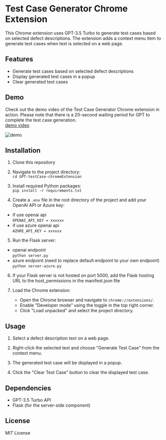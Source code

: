 # Test Case Generator Chrome Extension

This Chrome extension uses GPT-3.5 Turbo to generate test cases based on selected defect descriptions. The extension adds a context menu item to generate test cases when text is selected on a web page.

## Features

- Generate test cases based on selected defect descriptions
- Display generated test cases in a popup
- Clear generated test cases

## Demo
Check out the demo video of the Test Case Generator Chrome extension in action. Please note that there is a 20-second waiting period for GPT to complete the test case generation.  
[demo video](https://youtu.be/eGu0ntAET_4)

![demo](https://user-images.githubusercontent.com/39255863/232571004-79833bad-cbb7-4313-8ada-2a97da59ccd2.gif)


## Installation

1. Clone this repository

2. Navigate to the project directory:  
`cd GPT-testCase-chromeExtension`

3. Install required Python packages:  
`pip install -r requirements.txt`

4. Create a `.env` file in the root directory of the project and add your OpenAI API or Azure key:  
- if use openai api  
`OPENAI_API_KEY = xxxxxx`
- if use azure openai api   
`AZURE_API_KEY = xxxxxx`

5. Run the Flask server:
- openai endpoint  
`python server.py`
- azure endpoint (need to replace default endpoint to your own endpoint)  
`python server-azure.py` 

6. If your Flask server is not hosted on port 5000, add the Flask hosting URL to the host_permissions in the manifest.json file

7. Load the Chrome extension:
    - Open the Chrome browser and navigate to `chrome://extensions/`.
    - Enable "Developer mode" using the toggle in the top right corner.
    - Click "Load unpacked" and select the project directory.


## Usage

1. Select a defect description text on a web page.

2. Right-click the selected text and choose "Generate Test Case" from the context menu.

3. The generated test case will be displayed in a popup.

4. Click the "Clear Test Case" button to clear the displayed test case.

## Dependencies

- GPT-3.5 Turbo API
- Flask (for the server-side component)

## License

MIT License
